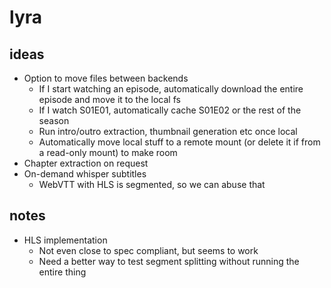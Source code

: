 # lyra

## ideas

- Option to move files between backends
  - If I start watching an episode, automatically download the entire episode and move it to the local fs
  - If I watch S01E01, automatically cache S01E02 or the rest of the season
  - Run intro/outro extraction, thumbnail generation etc once local
  - Automatically move local stuff to a remote mount (or delete it if from a read-only mount) to make room
- Chapter extraction on request
- On-demand whisper subtitles
  - WebVTT with HLS is segmented, so we can abuse that

## notes

- HLS implementation
  - Not even close to spec compliant, but seems to work
  - Need a better way to test segment splitting without running the entire thing